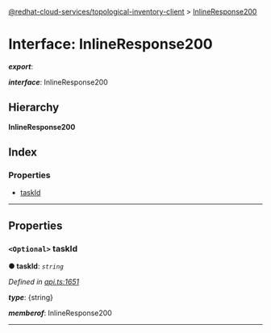 [@redhat-cloud-services/topological-inventory-client](../README.md) > [InlineResponse200](../interfaces/inlineresponse200.md)

# Interface: InlineResponse200

*__export__*: 

*__interface__*: InlineResponse200

## Hierarchy

**InlineResponse200**

## Index

### Properties

* [taskId](inlineresponse200.md#taskid)

---

## Properties

<a id="taskid"></a>

### `<Optional>` taskId

**● taskId**: *`string`*

*Defined in [api.ts:1651](https://github.com/RedHatInsights/javascript-clients/blob/master/packages/topological-inventory/api.ts#L1651)*

*__type__*: {string}

*__memberof__*: InlineResponse200

___

